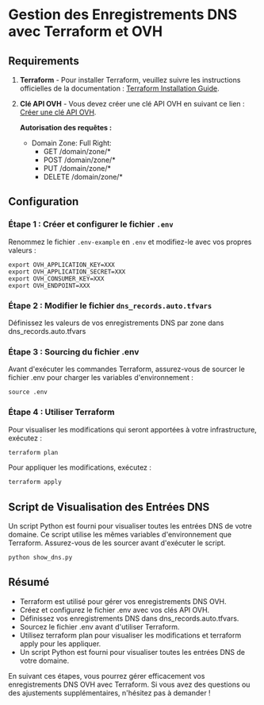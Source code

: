 # Gestion des Enregistrements DNS avec Terraform et OVH

## Requirements

1. **Terraform** - Pour installer Terraform, veuillez suivre les instructions officielles de la documentation : [Terraform Installation Guide](https://learn.hashicorp.com/tutorials/terraform/install-cli).
2. **Clé API OVH** - Vous devez créer une clé API OVH en suivant ce lien : [Créer une clé API OVH](https://www.ovh.com/auth/api/createToken).

   **Autorisation des requêtes :**
    - Domain Zone: Full Right:
        - GET /domain/zone/*
        - POST /domain/zone/*
        - PUT /domain/zone/*
        - DELETE /domain/zone/*

## Configuration

### Étape 1 : Créer et configurer le fichier `.env`

Renommez le fichier `.env-example` en `.env` et modifiez-le avec vos propres valeurs :

```plaintext
export OVH_APPLICATION_KEY=XXX
export OVH_APPLICATION_SECRET=XXX
export OVH_CONSUMER_KEY=XXX
export OVH_ENDPOINT=XXX
```
### Étape 2 : Modifier le fichier `dns_records.auto.tfvars`

Définissez les valeurs de vos enregistrements DNS par zone dans dns_records.auto.tfvars

### Étape 3 : Sourcing du fichier .env

Avant d'exécuter les commandes Terraform, assurez-vous de sourcer le fichier .env pour charger les variables d'environnement :

```
source .env
```

### Étape 4 : Utiliser Terraform

Pour visualiser les modifications qui seront apportées à votre infrastructure, exécutez :

```bash
terraform plan
```

Pour appliquer les modifications, exécutez :

```bash
terraform apply
```

## Script de Visualisation des Entrées DNS

Un script Python est fourni pour visualiser toutes les entrées DNS de votre domaine. Ce script utilise les mêmes variables d'environnement que Terraform. Assurez-vous de les sourcer avant d'exécuter le script.

```bash
python show_dns.py
```

## Résumé

- Terraform est utilisé pour gérer vos enregistrements DNS OVH.
- Créez et configurez le fichier .env avec vos clés API OVH.
- Définissez vos enregistrements DNS dans dns_records.auto.tfvars.
- Sourcez le fichier .env avant d'utiliser Terraform.
- Utilisez terraform plan pour visualiser les modifications et terraform apply pour les appliquer.
- Un script Python est fourni pour visualiser toutes les entrées DNS de votre domaine.

En suivant ces étapes, vous pourrez gérer efficacement vos enregistrements DNS OVH avec Terraform. Si vous avez des questions ou des ajustements supplémentaires, n'hésitez pas à demander !